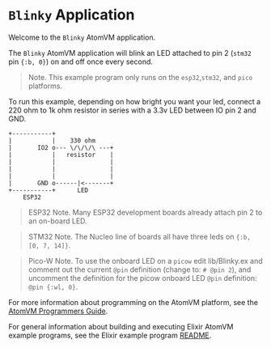 <!---
  Copyright 2018 Davide Bettio <davide@uninstall.it>

  SPDX-License-Identifier: Apache-2.0 OR LGPL-2.1-or-later
-->

# `Blinky` Application

Welcome to the `Blinky` AtomVM application.

The `Blinky` AtomVM application will blink an LED attached to pin 2 (`stm32` pin `{:b, 0}`) on and off once every second.

> Note.  This example program only runs on the `esp32`,`stm32`, and `pico` platforms.

To run this example, depending on how bright you want your led, connect a 220 ohm to 1k ohm resistor in series with a 3.3v LED between IO pin 2 and GND.

    +-----------+
    |           |    330 ohm
    |       IO2 o--- \/\/\/\ ---+
    |           |   resistor    |
    |           |               |
    |           |               |
    |           |               |
    |       GND o------|<-------+
    +-----------+      LED
        ESP32

> ESP32 Note.  Many ESP32 development boards already attach pin 2 to an on-board LED.

> STM32 Note. The Nucleo line of boards all have three leds on `{:b, [0, 7, 14]}`.

> Pico-W Note. To use the onboard LED on a `picow` edit lib/Blinky.ex and comment out the current `@pin` definition (change to: `# @pin 2`), and uncomment the definition for the picow onboard LED `@pin` definition: `@pin {:wl, 0}`.

For more information about programming on the AtomVM platform, see the [AtomVM Programmers Guide](https://www.atomvm.net/doc/master/programmers-guide.html).

For general information about building and executing Elixir AtomVM example programs, see the Elixir example program [README](../README.md).

